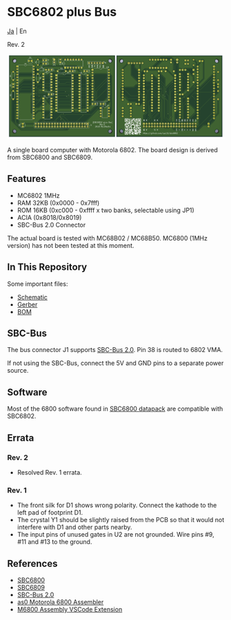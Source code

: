 # SBC6802 plus Bus

[Ja](READMEj.md) | En

Rev. 2

![boardr2](graphics/sbc6802r2board12a.png)

A single board computer with Motorola 6802. The board design is derived from SBC6800 and SBC6809.

## Features

* MC6802 1MHz
* RAM 32KB (0x0000 - 0x7fff)
* ROM 16KB (0xc000 - 0xffff x two banks, selectable using JP1)
* ACIA (0x8018/0x8019)
* SBC-Bus 2.0 Connector

The actual board is tested with MC68B02 / MC68B50. MC6800 (1MHz version) has not been tested at this moment.

## In This Repository

Some important files:

* [Schematic](sbc6802_sch.pdf)
* [Gerber](sbc6802_gerber_r2.zip)
* [BOM](sbc6802_BOM.pdf)

## SBC-Bus

The bus connector J1 supports [SBC-Bus 2.0](https://store.shopping.yahoo.co.jp/orangepicoshop/pico-a-008.html). Pin 38 is routed to 6802 VMA.

If not using the SBC-Bus, connect the 5V and GND pins to a separate power source.

## Software

Most of the 6800 software found in [SBC6800 datapack](http://www.amy.hi-ho.ne.jp/officetetsu/storage/sbc6800_datapack.zip) are compatible with SBC6802.

## Errata

### Rev. 2

* Resolved Rev. 1 errata.

### Rev. 1

* The front silk for D1 shows wrong polarity. Connect the kathode to the left pad of footprint D1.
* The crystal Y1 should be slightly raised from the PCB so that it would not interfere with D1 and other parts nearby.
* The input pins of unused gates in U2 are not grounded. Wire pins #9, #11 and #13 to the ground.

## References

* [SBC6800](https://www.switch-science.com/catalog/3581/)
* [SBC6809](https://www.switch-science.com/catalog/3583/)
* [SBC-Bus 2.0](https://store.shopping.yahoo.co.jp/orangepicoshop/pico-a-008.html)
* [as0 Motorola 6800 Assembler](https://github.com/JimInCA/motorola-6800-assembler)
* [M6800 Assembly VSCode Extension](https://marketplace.visualstudio.com/items?itemName=RyuStudio.m6800-as0)
